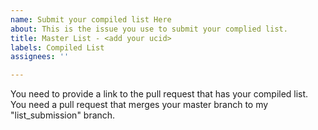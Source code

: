 ```yaml
---
name: Submit your compiled list Here
about: This is the issue you use to submit your complied list.
title: Master List - <add your ucid>
labels: Compiled List
assignees: ''

---
```


You need to provide a link to the pull request that has your compiled list.  You need a pull request that merges your master branch to my "list_submission" branch.
